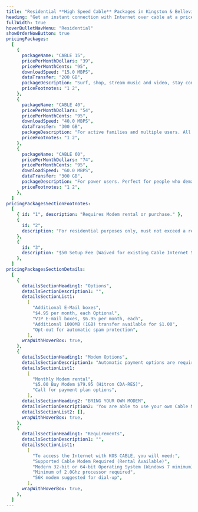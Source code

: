 ```yaml
---
title: "Residential **High Speed Cable** Packages in Kingston & Belleville, Ontario"
heading: "Get an instant connection with Internet over cable at a price that suits your needs."
fullWidth: true
hoverBulletNavMenu: "Residential"
showOrderNowButton: true
pricingPackages:
  [
    {
      packageName: "CABLE 15",
      pricePerMonthDollars: "39",
      pricePerMonthCents: "95",
      downloadSpeed: "15.0 MBPS",
      dataTransfer: "200 GB",
      packageDescription: "Surf, shop, stream music and video, stay connected with family and friends.",
      priceFootnotes: "1 2",
    },
    {
      packageName: "CABLE 40",
      pricePerMonthDollars: "54",
      pricePerMonthCents: "95",
      downloadSpeed: "40.0 MBPS",
      dataTransfer: "300 GB",
      packageDescription: "For active families and multiple users. All the features with more speed and data",
      priceFootnotes: "1 2",
    },
    {
      packageName: "CABLE 60",
      pricePerMonthDollars: "74",
      pricePerMonthCents: "95",
      downloadSpeed: "60.0 MBPS",
      dataTransfer: "300 GB",
      packageDescription: "For power users. Perfect for people who demand the most speed available.",
      priceFootnotes: "1 2",
    },
  ]
pricingPackagesSectionFootnotes:
  [
    { id: "1", description: "Requires Modem rental or purchase." },
    {
      id: "2",
      description: "For residential purposes only, must not exceed a reasonable amount of usage",
    },
    {
      id: "3",
      description: "$50 Setup Fee (Waived for existing Cable Internet Subscribers for service at their current location.)",
    },
  ]
pricingPackagesSectionDetails:
  [
    {
      detailsSectionHeading1: "Options",
      detailsSectionDescription1: "",
      detailsSectionList1:
        [
          "Additional E-Mail boxes",
          "$4.95 per month, each Optional",
          "VIP E-mail boxes, $6.95 per month, each",
          "Additional 1000MB (1GB) transfer available for $1.00",
          "Opt-out for automatic spam protection",
        ],
      wrapWithHoverBox: true,
    },
    {
      detailsSectionHeading1: "Modem Options",
      detailsSectionDescription1: "Automatic payment options are required.",
      detailsSectionList1:
        [
          "Monthly Modem rental",
          "$5.00 Buy Modem $79.95 (Hitron CDA-RES)",
          "Call for payment plan options",
        ],
      detailsSectionHeading2: "BRING YOUR OWN MODEM",
      detailsSectionDescription2: 'You are able to use your own Cable Modem if it is in our <Link href="/modem/list" className="underline text-blue-brand"> supported modem list </Link>',
      detailsSectionList2: [],
      wrapWithHoverBox: true,
    },
    {
      detailsSectionHeading1: "Requirements",
      detailsSectionDescription1: "",
      detailsSectionList1:
        [
          "To access the Internet with KOS CABLE, you will need:",
          "Supported Cable Modem Required (Rental Available)",
          "Modern 32-bit or 64-bit Operating System (Windows 7 minimum)",
          "Minimum of 2.0Ghz processor required",
          "56K modem suggested for dial-up",
        ],
      wrapWithHoverBox: true,
    },
  ]
---
```

